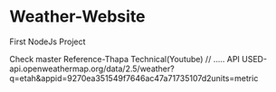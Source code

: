 # Weather-Website
First NodeJs Project

Check master
Reference-Thapa Technical(Youtube)
//
.....
API USED-api.openweathermap.org/data/2.5/weather?q=etah&appid=9270ea351549f7646ac47a71735107d2units=metric
